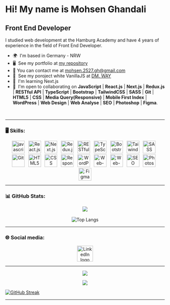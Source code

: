 Hi! My name is Mohsen Ghandali
=======================================================================================================================================

Front End Developer
-------------------

I studied web development at the Hamburg Academy and have 4 years of experience in the field of Front End Developer.

*   🌍  I'm based in Germany - NRW
*   🖥️  See my portfolio at [my repository](http://github.com/Mohsen-Ghandali?tab=repositories)
*   📧  You can contact me at [mohsen.2527.gh@gmail.com](mailto:mohsen.2527.gh@gmail.com)
*   🚀  See my poroject white VanillaJS at [DM. WAY](http://dmway.de)
*   🧠  I'm learning Next.js
*   🤝  I'm open to collaborating on <b>JavaScript</b> | <b>React.js</b> | <b>Next.js</b> | <b>Redux.js</b> | <b>RESTful API</b> | <b>TypeScript</b> | <b>Bootstrap</b> | <b>TailwindCSS</b> | <b>SASS</b> | <b>Git</b> | <b>HTML5</b> | <b>CSS</b> | <b>Media Query(Responsive)</b> | <b>Mobile First Index</b> | <b>WordPress</b> | <b>Web Design</b> | <b>Web Analyse</b> | <b>SEO</b> | <b>Photoshop</b> | <b>Figma</b>.
<br />

---

### 🖥 Skills:
<div align="center" dir="auto">
  <a target="_blank" rel="noopener noreferrer nofollow"><img title="JavaScript" src="https://raw.githubusercontent.com/danielcranney/readme-generator/main/public/icons/skills/javascript-colored.svg" height="40" alt="javascript logo" data-canonical-src="https://raw.githubusercontent.com/danielcranney/readme-generator/main/public/icons/skills/javascript-colored.svg" style="max-width: 100%;"></a>
      <img>
       <img>
   <a target="_blank" rel="noopener noreferrer nofollow" ><img title="React.js" src="https://uxwing.com/wp-content/themes/uxwing/download/brands-and-social-media/react-js-icon.svg" height="40" width="40" alt="React.js logo" data-canonical-src="https://uxwing.com/wp-content/themes/uxwing/download/brands-and-social-media/react-js-icon.svg" style="max-width: 100%;"></a>
       <img>
       <img>
     <a target="_blank" rel="noopener noreferrer nofollow" ><img title="Next.js" src="https://www.svgrepo.com/download/342062/next-js.svg" height="40" width="40" alt="Next.js logo" data-canonical-src="https://www.svgrepo.com/download/342062/next-js.svg" style="max-width: 100%;"></a>
       <img>
       <img>
     <a target="_blank" rel="noopener noreferrer nofollow" ><img title="Redux.js" src="https://www.svgrepo.com/download/452093/redux.svg" height="40" width="40" alt="Redux.js logo" data-canonical-src="https://www.svgrepo.com/download/452093/redux.svg" style="max-width: 100%;"></a>
       <img>
       <img>
     <a target="_blank" rel="noopener noreferrer nofollow" ><img title="RESTful-API" src="https://uxwing.com/wp-content/themes/uxwing/download/web-app-development/rest-api-icon.svg" height="40" width="40" alt="RESTful-API logo" data-canonical-src="https://uxwing.com/wp-content/themes/uxwing/download/web-app-development/rest-api-icon.svg" style="max-width: 100%;"></a>
       <img>
       <img>
     <a target="_blank" rel="noopener noreferrer nofollow" ><img title="TypeScript" src="https://www.svgrepo.com/download/303600/typescript-logo.svg" height="40" width="40" alt="TypeScript logo" data-canonical-src="https://www.svgrepo.com/download/303600/typescript-logo.svg" style="max-width: 100%;"></a>
       <img>
       <img>
     <a target="_blank" rel="noopener noreferrer nofollow" ><img title="Bootstrap" src="https://uxwing.com/wp-content/themes/uxwing/download/brands-and-social-media/bootstrap-5-logo-icon.svg" height="40" width="40" alt="Bootstrap logo" data-canonical-src="https://uxwing.com/wp-content/themes/uxwing/download/brands-and-social-media/bootstrap-5-logo-icon.svg" style="max-width: 100%;"></a>
       <img>
       <img>
     <a target="_blank" rel="noopener noreferrer nofollow" ><img title="TaiwindCSS" src="https://uxwing.com/wp-content/themes/uxwing/download/brands-and-social-media/tailwind-css-icon.svg" height="40" width="40" alt="TaiwindCSS logo" data-canonical-src="https://uxwing.com/wp-content/themes/uxwing/download/brands-and-social-media/tailwind-css-icon.svg" style="max-width: 100%;"></a>
       <img>
       <img>
     <a target="_blank" rel="noopener noreferrer nofollow" ><img title="SASS" src="https://uxwing.com/wp-content/themes/uxwing/download/brands-and-social-media/sass-icon.svg" height="40" width="40" alt="SASS logo" data-canonical-src="https://uxwing.com/wp-content/themes/uxwing/download/brands-and-social-media/sass-icon.svg" style="max-width: 100%;"></a>
       <img>
       <img>
     <a target="_blank" rel="noopener noreferrer nofollow" ><img title="Git" src="https://uxwing.com/wp-content/themes/uxwing/download/brands-and-social-media/git-icon.svg" height="40" awidth="40" lt="Git logo" data-canonical-src="https://uxwing.com/wp-content/themes/uxwing/download/brands-and-social-media/git-icon.svgg" style="max-width: 100%;"></a>
       <img>
       <img>
     <a target="_blank" rel="noopener noreferrer nofollow" ><img title="HTML5" src="https://uxwing.com/wp-content/themes/uxwing/download/brands-and-social-media/html-icon.svg" height="40" width="40" alt="HTML5 logo" data-canonical-src="https://uxwing.com/wp-content/themes/uxwing/download/brands-and-social-media/html-icon.svg" style="max-width: 100%;"></a>
       <img>
       <img>
     <a target="_blank" rel="noopener noreferrer nofollow" ><img title="CSS" src="https://uxwing.com/wp-content/themes/uxwing/download/brands-and-social-media/css-icon.svg" height="40" width="40" alt="CSS logo" data-canonical-src="https://uxwing.com/wp-content/themes/uxwing/download/brands-and-social-media/css-icon.svg" style="max-width: 100%;"></a>
       <img>
       <img>
     <a target="_blank" rel="noopener noreferrer nofollow" ><img title="Responsive" src="https://www.svgrepo.com/download/294364/computer-tv.svg" height="40" width="40" alt="Responsive logo" data-canonical-src="https://www.svgrepo.com/download/294364/computer-tv.svg" style="max-width: 100%;"></a>
       <img>
       <img>
     <a target="_blank" rel="noopener noreferrer nofollow" ><img title="WordPress" src="https://uxwing.com/wp-content/themes/uxwing/download/brands-and-social-media/wordpress-icon.svg" height="40" width="40" alt="WordPress logo" data-canonical-src="https://uxwing.com/wp-content/themes/uxwing/download/brands-and-social-media/wordpress-icon.svg" style="max-width: 100%;"></a>
       <img>
       <img>
     <a target="_blank" rel="noopener noreferrer nofollow" ><img title="Web-Design" src="https://www.svgrepo.com/download/426039/web-design.svg" height="40" width="40" alt="Web-Design logo" data-canonical-src="https://www.svgrepo.com/download/426039/web-design.svg" style="max-width: 100%;"></a>
       <img>
       <img>
     <a target="_blank" rel="noopener noreferrer nofollow" ><img title="Web-Analysis" src="https://www.svgrepo.com/download/336376/analysis.svg" height="40" width="40" alt="Web-Analysis logo" data-canonical-src="https://www.svgrepo.com/download/336376/analysis.svg" style="max-width: 100%;"></a>
       <img>
       <img>
     <a target="_blank" rel="noopener noreferrer nofollow" ><img title="SEO" src="https://www.svgrepo.com/download/220473/seo.svg" height="40" width="40" alt="SEO logo" data-canonical-src="https://www.svgrepo.com/download/220473/seo.svg" style="max-width: 100%;"></a>
       <img>
       <img>
     <a target="_blank" rel="noopener noreferrer nofollow" ><img title="Photoshop" src="https://www.svgrepo.com/download/475668/photoshop-color.svg" height="40" width="40" width="40" alt="Photoshop logo" data-canonical-src="https://www.svgrepo.com/download/475668/photoshop-color.svg" style="max-width: 100%;"></a>
       <img>
       <img>
     <a target="_blank" rel="noopener noreferrer nofollow" ><img title="Figma" src="https://uxwing.com/wp-content/themes/uxwing/download/brands-and-social-media/figma-icon.svg" height="40" width="40" alt="Figma logo" data-canonical-src="https://uxwing.com/wp-content/themes/uxwing/download/brands-and-social-media/figma-icon.svg" style="max-width: 100%;"></a>
</div>

---

### 📊 GitHub Stats:

<div align="center" >
    
![](https://github-readme-streak-stats.herokuapp.com/?user=Mohsen-Ghandali&theme=city_light&hide_border=false)<br/><br />
![Top Langs](https://github-readme-stats.vercel.app/api/top-langs/?username=Mohsen-Ghandali&size_weight=0.5&count_weight=0.5)

</div>

---
    
### 🌐 Social media:

<div align="center" >

 <a target="_blank" rel="noopener noreferrer nofollow" href="https://linkedin.com/in/mohsen-ghandali-47a1aa224" ><img title="LinkedIn" src="https://www.svgrepo.com/download/448234/linkedin.svg" height="50" width="50" alt="LinkedIn logo" data-canonical-src="https://www.svgrepo.com/download/448234/linkedin.svg" style="max-width: 100%;"></a>

</div>

---

<div align="center" >
    
<a href="https://visitcount.itsvg.in">
<img src="https://visitcount.itsvg.in/api?id=Mohsen-Ghandali&label=Profile%20Views&color=12&icon=0&pretty=false" />
</a>

[![](https://visitcount.itsvg.in/api?id=Mohsen-Ghandali&label=Profile%20Views&pretty=false)](https://visitcount.itsvg.in)

</div>

[![GitHub Streak](https://streak-stats.demolab.com/?user=DenverCoder1)](https://git.io/streak-stats)

---

